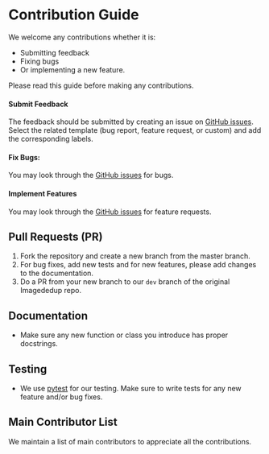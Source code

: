 # Contribution Guide

We welcome any contributions whether it is:

- Submitting feedback
- Fixing bugs
- Or implementing a new feature.

Please read this guide before making any contributions.

#### Submit Feedback
The feedback should be submitted by creating an issue on [GitHub issues](https://github.com/idealo/image-dedup/issues).
Select the related template (bug report, feature request, or custom) and add the corresponding labels.

#### Fix Bugs:
You may look through the [GitHub issues](https://github.com/idealo/image-dedup/issues) for bugs.

#### Implement Features
You may look through the [GitHub issues](https://github.com/idealo/image-dedup/issues) for feature requests.

## Pull Requests (PR)
1. Fork the repository and create a new branch from the master branch.
2. For bug fixes, add new tests and for new features, please add changes to the documentation.
3. Do a PR from your new branch to our `dev` branch of the original Imagededup repo.

## Documentation
- Make sure any new function or class you introduce has proper docstrings.

## Testing
- We use [pytest](https://docs.pytest.org/en/latest/) for our testing. Make sure to write tests for any new feature and/or bug fixes.

## Main Contributor List
We maintain a list of main contributors to appreciate all the contributions.